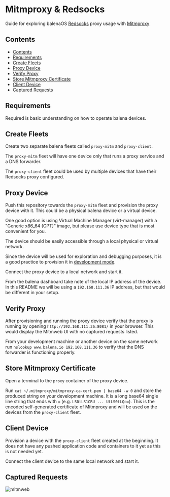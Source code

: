 # Mitmproxy & Redsocks

Guide for exploring balenaOS [Redsocks](https://github.com/darkk/redsocks) proxy usage with [Mitmproxy](https://mitmproxy.org/)

## Contents

- [Contents](#contents)
- [Requirements](#requirements)
- [Create Fleets](#create-fleets)
- [Proxy Device](#proxy-device)
- [Verify Proxy](#verify-proxy)
- [Store Mitmproxy Certificate](#store-mitmproxy-certificate)
- [Client Device](#client-device)
- [Captured Requests](#captured-requests)

## Requirements

Required is basic understanding on how to operate balena devices.

## Create Fleets

Create two separate balena fleets called `proxy-mitm` and `proxy-client`.

The `proxy-mitm` fleet will have one device only that runs a proxy service and a DNS forwarder.

The `proxy-client` fleet could be used by multiple devices that have their Redsocks proxy configured.

## Proxy Device

Push this repository towards the `proxy-mitm` fleet and provision the proxy device with it. This could be a physical balena device or a virtual device.

One good option is using Virtual Machine Manager (virt-manager) with a "Generic x86_64 (GPT)" image, but please use device type that is most convenient for you.

The device should be easily accessible through a local physical or virtual network.

Since the device will be used for exploration and debugging purposes, it is a good practice to provision it in [development mode](https://docs.balena.io/reference/OS/configuration/#developmentmode).

Connect the proxy device to a local network and start it.

From the balena dashboard take note of the local IP address of the device. In this README we will be using a `192.168.111.36` IP address, but that would be different in your setup.

## Verify Proxy

After provisioning and running the proxy device verify that the proxy is running by opening `http://192.168.111.36:8081/` in your browser. This would display the Mitmweb UI with no captured requests listed.

From your development machine or another device on the same network run `nslookup www.balena.io 192.168.111.36` to verify that the DNS forwarder is functioning properly.

## Store Mitmproxy Certificate

Open a terminal to the `proxy` container of the proxy device.

Run `cat ~/.mitmproxy/mitmproxy-ca-cert.pem | base64 -w 0` and store the produced string on your development machine. It is a long base64 single line string that ends with `=` (e.g. `LS0tLS1CRU ... UtLS0tLQo=`). This is the encoded self-generated certificate of Mitmproxy and will be used on the devices from the `proxy-client` fleet.

## Client Device

Provision a device with the `proxy-client` fleet created at the beginning. It does not have any pushed application code and containers to it yet as this is not needed yet.

Connect the client device to the same local network and start it.

## Captured Requests

![mitmweb](https://github.com/balena-io-experimental/proxy-mitm/assets/188837/9a305984-7495-4870-b98a-d9d8f439cbba)

